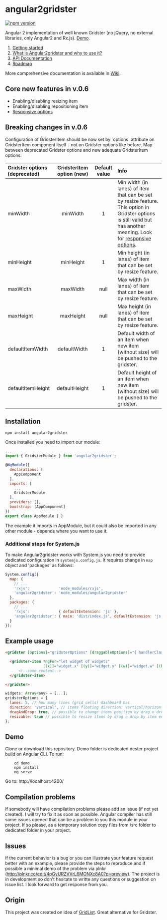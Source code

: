 # angular2gridster
[![npm version](https://badge.fury.io/js/angular2gridster.svg)](https://badge.fury.io/js/angular2gridster)

Angular 2 implementation of well known Gridster (no jQuery, no external libraries, only Angular2 and Rx.js). [Demo](https://swiety85.github.io/angular2gridster/).

1. [Getting started](https://github.com/swiety85/angular2gridster/wiki/Getting-started)
2. [What is Angular2gridster and why to use it?](https://github.com/swiety85/angular2gridster/wiki) 
3. [API Documentation](https://github.com/swiety85/angular2gridster/wiki/API-Documentation)
4. [Roadmap](https://github.com/swiety85/angular2gridster/wiki/Roadmap)

More comprehensive documentation is available in [Wiki](https://github.com/swiety85/angular2gridster/wiki).

## Core new features in v.0.6

* Enabling/disabling resizing item
* Enabling/disabling repositioning item
* [Responsive options](https://github.com/swiety85/angular2gridster/wiki/Getting-started#responsive-behaviour)


## Breaking changes in v.0.6

Configuration of GridsterItem should be now set by ´options´ attribute on GridsterItem component itself - not on Gridster options like before.
Map between deprecated Gridster options and new adequate GridsterItem options:


| Gridster options (deprecated)       | GridsterItem option (new)          | Default value | Info         |
| :---------------------------------- | :---------------------------------: | :---------------------------------: | :---------- |
| minWidth     | minWidth        | 1 | Min width (in lanes) of item that can be set by resize feature. This option in Gridster options is still valid but has another meaning. Look for [responsive options](https://github.com/swiety85/angular2gridster/wiki/Getting-started#responsive-behaviour). |
| minHeight     | minHeight        | 1 | Min height (in lanes) of item that can be set by resize feature. |
| maxWidth     | maxWidth        | null | Max width (in lanes) of item that can be set by resize feature. |
| maxHeight     | maxHeight        | null | Max height (in lanes) of item that can be set by resize feature. |
| defaultItemWidth     | defaultWidth        | 1 | Default width of an item when new item (without size) will be pushed to the gridster. |
| defaultItemHeight     | defaultHeight        | 1 | Default height of an item when new item (without size) will be pushed to the gridster. |



## Installation
```shell
npm install angular2gridster
```
Once installed you need to import our module:

```js
...
import { GridsterModule } from 'angular2gridster';

@NgModule({
  declarations: [
    AppComponent
  ],
  imports: [
    ...
    GridsterModule
  ],
  providers: [],
  bootstrap: [AppComponent]
})
export class AppModule { }
```
The example it imports in AppModule, but it could also be imported in any other module - depends where you want to use it.

### Additional steps for System.js

To make Angular2gridster works with System.js you need to provide dedicated configuration in `systemjs.config.js`.
It requires change in `map` object and 'packages' as follows:
```js
System.config({
  map: {
    // ...
    'rxjs':             'node_modules/rxjs',
    'angular2gridster': 'node_modules/angular2gridster'
  },
  packages: {
    // ...
    'rxjs':             { defaultExtension: 'js' },
    'angular2gridster': { main: 'dist/index.js', defaultExtension: 'js' }
  }
});
```

## Example usage

```html
<gridster [options]="gridsterOptions" [draggableOptions]="{ handlerClass: 'panel-heading' }">

  <gridster-item *ngFor="let widget of widgets" 
                 [(x)]="widget.x" [(y)]="widget.y" [(w)]="widget.w" [(h)]="widget.h">
      <!--some content-->
  </gridster-item>

</gridster>
```

```js
widgets: Array<any> = [...];
gridsterOptions = {
  lanes: 5, // how many lines (grid cells) dashboard has
  direction: 'vertical', // items floating direction: vertical/horizontal
  dragAndDrop: true, // possible to change items position by drag n drop
  resizable: true // possible to resize items by drag n drop by item edge/corner
};
```

## Demo

Clone or download this repository. Demo folder is dedicated nester project build on Angular CLI. To run:

```shell
    cd demo
    npm install
    ng serve
```

Go to: http://localhost:4200/

## Compilation problems
If somebody will have compilation problems please add an issue (if not yet created). I will try to fix it as soon as possible.
Angular compiler has still some issues opened that can be a problem to you this module in your project. If so please,
as a temporary solution copy files from /src folder to dedicated folder in your project.

## Issues

If the current behavior is a bug or you can illustrate your feature request better with an example, 
please provide the steps to reproduce and if possible a minimal demo of the problem via plnkr (http://plnkr.co/edit/4pGyURZVVrL6MONXc8A0?p=preview).
The project is in development so don't hesitate to writte any questions or suggestion on issue list.
I look forward to get response from you.

## Origin

This project was created on idea of [GridList](https://github.com/hootsuite/grid). Great alternative for Gridster.
